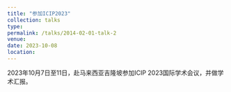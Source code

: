```yaml
---
title: "参加ICIP2023"
collection: talks
type:
permalink: /talks/2014-02-01-talk-2
venue: 
date: 2023-10-08
location:
---
```



2023年10月7日至11日，赴马来西亚吉隆坡参加ICIP 2023国际学术会议，并做学术汇报。
